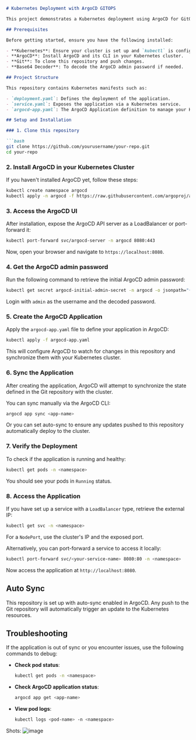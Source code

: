 ```markdown
# Kubernetes Deployment with ArgoCD GITOPS

This project demonstrates a Kubernetes deployment using ArgoCD for GitOps-style continuous delivery. It automates the process of synchronizing application state with a Git repository.

## Prerequisites

Before getting started, ensure you have the following installed:

- **Kubernetes**: Ensure your cluster is set up and `kubectl` is configured.
- **ArgoCD**: Install ArgoCD and its CLI in your Kubernetes cluster.
- **Git**: To clone this repository and push changes.
- **Base64 Decoder**: To decode the ArgoCD admin password if needed.

## Project Structure

This repository contains Kubernetes manifests such as:

- `deployment.yaml`: Defines the deployment of the application.
- `service.yaml`: Exposes the application via a Kubernetes service.
- `argocd-app.yaml`: The ArgoCD Application definition to manage your Kubernetes resources.

## Setup and Installation

### 1. Clone this repository

```bash
git clone https://github.com/yourusername/your-repo.git
cd your-repo
```

### 2. Install ArgoCD in your Kubernetes Cluster

If you haven't installed ArgoCD yet, follow these steps:

```bash
kubectl create namespace argocd
kubectl apply -n argocd -f https://raw.githubusercontent.com/argoproj/argo-cd/stable/manifests/install.yaml
```

### 3. Access the ArgoCD UI

After installation, expose the ArgoCD API server as a LoadBalancer or port-forward it:

```bash
kubectl port-forward svc/argocd-server -n argocd 8080:443
```

Now, open your browser and navigate to `https://localhost:8080`.

### 4. Get the ArgoCD admin password

Run the following command to retrieve the initial ArgoCD admin password:

```bash
kubectl get secret argocd-initial-admin-secret -n argocd -o jsonpath="{.data.password}" | base64 --decode
```

Login with `admin` as the username and the decoded password.

### 5. Create the ArgoCD Application

Apply the `argocd-app.yaml` file to define your application in ArgoCD:

```bash
kubectl apply -f argocd-app.yaml
```

This will configure ArgoCD to watch for changes in this repository and synchronize them with your Kubernetes cluster.

### 6. Sync the Application

After creating the application, ArgoCD will attempt to synchronize the state defined in the Git repository with the cluster.

You can sync manually via the ArgoCD CLI:

```bash
argocd app sync <app-name>
```

Or you can set auto-sync to ensure any updates pushed to this repository automatically deploy to the cluster.

### 7. Verify the Deployment

To check if the application is running and healthy:

```bash
kubectl get pods -n <namespace>
```

You should see your pods in `Running` status.

### 8. Access the Application

If you have set up a service with a `LoadBalancer` type, retrieve the external IP:

```bash
kubectl get svc -n <namespace>
```

For a `NodePort`, use the cluster's IP and the exposed port.

Alternatively, you can port-forward a service to access it locally:

```bash
kubectl port-forward svc/<your-service-name> 8080:80 -n <namespace>
```

Now access the application at `http://localhost:8080`.

## Auto Sync

This repository is set up with auto-sync enabled in ArgoCD. Any push to the Git repository will automatically trigger an update to the Kubernetes resources.

## Troubleshooting

If the application is out of sync or you encounter issues, use the following commands to debug:

- **Check pod status**:
  ```bash
  kubectl get pods -n <namespace>
  ```

- **Check ArgoCD application status**:
  ```bash
  argocd app get <app-name>
  ```

- **View pod logs**:
  ```bash
  kubectl logs <pod-name> -n <namespace>
  ```
Shots:
![image](https://github.com/user-attachments/assets/376a716a-e66f-4f7e-aebd-168aba0060c1)
